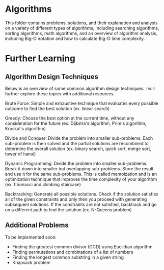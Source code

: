 # Algorithms

This folder contains problems, solutions, and their explanation and analysis on a variety of different types of algorithms, including searching algorithms, sorting algorithms, math algorithms, and an overview of algorithm analysis, including Big-O notation and how to calculate Big-O time complexity.

# Further Learning

## Algorithm Design Techniques

Below is an overview of some common algorithm design techniques. I will further explore these topics with additional resources.

Brute Force: Simple and exhaustive technique that evaluates every possible outcome to find the best solution (ex. linear search)

Greedy: Choose the best option at the current time, without any consideration for the future (ex. Dijkstra's algorithm, Prim's algorithm, Kruskal's algorithm)

Divide and Conquer: Divide the problem into smaller sub-problems. Each sub-problem is then solved and the partial solutions are recombined to determine the overall solution (ex. binary search, quick sort, merge sort, tower of hanoi)

Dynamic Programming: Divide the problem into smaller sub-problems. Break it down into smaller but overlapping sub-problems. Store the result and use it for the same sub-problems. This is called memoization and is an optimization technique that improves the time complexity of your algorithm (ex. fibonacci and climbing staircase)

Backtracking: Generate all possible solutions. Check if the solution satisfies all of the given constraints and only then you proceed with generating subsequent solutions. If the constraints are not satisfied, backtrack and go on a different path to find the solution (ex. N-Queens problem)

## Additional Problems

To be implemented soon:

- Finding the greatest common divisor (GCD) using Euclidian algorithm
- Finding permutations and combinations of a list of numbers
- Finding the longest common substring in a given string
- Knapsack problem

